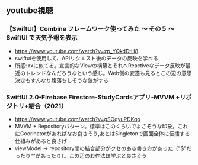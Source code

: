 ## youtube視聴

### 【SwiftUI】Combine フレームワーク使ってみた 〜 その５ 〜 SwiftUI で天気予報を表示
- https://www.youtube.com/watch?v=zp_YQkdDtH8
- swiftuiを使用して、APIリクエスト後のデータの反映を学べる
- 所感: rxに似てる。宣言的なViewの構築とそれへReactiveなデータ反映が最近のトレンドなんだろうなという感じ。Web側の変遷も見るとこの辺の意思決定もすんなり腹落ちしそうな気がする


### SwiftUI 2.0-Firebase Firestore-StudyCardsアプリ-MVVM +リポジトリ+結合（2021）
- https://www.youtube.com/watch?v=gSOqyuPDKqo
- MVVM + Repositoryパターン。標準はこのくらいでよさそうな印象。これにCoorinatorがあればなお良さそう,あとはSingletonで画面全体に伝播する仕組みがあると良さげ
- viewModel -> repository間の結合部分がクセのある書き方があった（"$"だったり"\"があったり）。この辺のお作法は学ぶと良さそう
